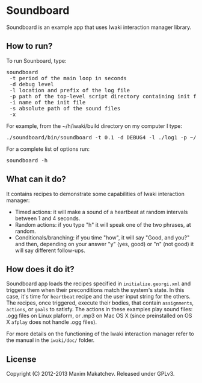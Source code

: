 Soundboard 
=====

Soundboard is an example app that uses Iwaki interaction manager library. 


## How to run?

To run Sounboard, type:

<pre>
soundboard 
 -t period of the main loop in seconds 
 -d debug level 
 -l location and prefix of the log file 
 -p path of the top-level script directory containing init file 
 -i name of the init file 
 -s absolute path of the sound files
 -x
</pre>

For example, from the ~/h/iwaki/build directory on my computer I type:
<pre>
./soundboard/bin/soundboard -t 0.1 -d DEBUG4 -l ./log1 -p ~/h/iwaki/soundboard/scripts -i initialize_im.georgi.xml -s ~/h/iwaki/soundboard/sounds -x
</pre>

For a complete list of options run:
<pre>
soundboard -h
</pre>

## What can it do?

It contains recipes to demonstrate some capabilities of Iwaki interaction manager:

  - Timed actions: it will make a sound of a heartbeat at random intervals between 1 and 4 seconds.
  - Random actions: if you type "h" it will speak one of the two phrases, at random.
  - Conditionals/branching: if you time "how", it will say "Good, and you?" and then, depending on your answer "y" (yes, good) or "n" (not good) it will say different follow-ups.

## How does it do it?

Soundboard app loads the recipes specified in `initialize.georgi.xml` and triggers them when their preconditions match the system's state. In this case, it's time for `heartbeat` recipe and the user input string for the others. The recipes, once triggered, execute their bodies, that contain `assignments`, `actions`, or `goals` to satisfy. The actions in these examples play sound files: .ogg files on Linux plaform, or .mp3 on Mac OS X (since preinstalled on OS X `afplay` does not handle .ogg files). 

For more details on the functioning of the Iwaki interaction manager refer to the manual in the `iwaki/doc/` folder.

## License

Copyright (C) 2012-2013 Maxim Makatchev. Released under GPLv3.